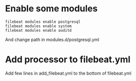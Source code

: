 # Enable some modules

```
filebeat modules enable postgresql
filebeat modules enable system
filebeat modules enable auditd
```

And change path in modules.d/postgresql.yml

# Add processor to filebeat.yml

Add few lines in add_filebeat.yml to the bottom of filebeat.yml

